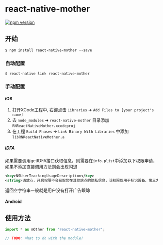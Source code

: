 # react-native-mother

[![npm version](https://badge.fury.io/js/react-native-mother.svg)](https://badge.fury.io/js/react-native-mother)

## 开始

`$ npm install react-native-mother --save`

### 自动配置

`$ react-native link react-native-mother`

### 手动配置

#### iOS

1. 打开XCode工程中, 右键点击 `Libraries` ➜ `Add Files to [your project's name]`
2. 去 `node_modules` ➜ `react-native-mother` 目录添加 `RNReactNativeMother.xcodeproj`
3. 在工程 `Build Phases` ➜ `Link Binary With Libraries` 中添加 `libRNReactNativeMother.a`

##### IDFA

如果需要调用getIDFA接口获取信息，则需要在`info.plist`中添加以下权限申请，如果不添加直接调用方法则会出现闪退

```xml
<key>NSUserTrackingUsageDescription</key>
<string>请放心，开启权限不会获取您在其他站点的隐私信息，该权限仅用于标识设备、第三方广告、并保障服务安全与提示浏览体验</string>
```

返回空字符串一般就是用户没有打开广告跟踪

#### Android

## 使用方法

```javascript
import * as mOther from 'react-native-mother';

// TODO: What to do with the module?
```
  